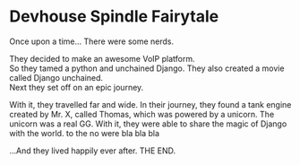 # Devhouse Spindle Fairytale

Once upon a time...
There were some nerds.

They decided to make an awesome VoIP platform.  
So they tamed a python and unchained Django.
They also created a movie called Django unchained.  
Next they set off on an epic journey.

With it, they travelled far and wide. In their journey, they found a tank engine created by Mr. X, called Thomas, which was powered by a unicorn. The unicorn was a real GG. With it, they were able to share the magic of Django with the world.
to the no were bla bla bla

...And they lived happily ever after. THE END.
